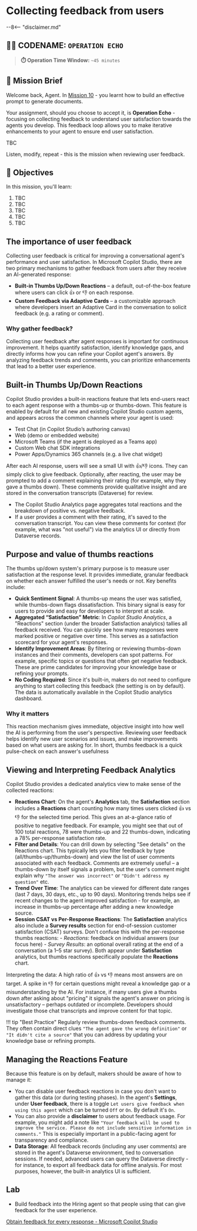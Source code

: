 # Collecting feedback from users

--8<-- "disclaimer.md"

## 🕵️‍♂️ CODENAME: `OPERATION ECHO`

> **⏱️ Operation Time Window:** `~45 minutes`

## 🎯 Mission Brief

Welcome back, Agent. In [Mission 10](../04-agent-instructions/README.md) - you learnt how to build an effective prompt to generate documents.

Your assignment, should you choose to accept it, is **Operation Echo** - focusing on collecting feedback to understand user satisfaction towards the agents you develop. This feedback loop allows you to make iterative enhancements to your agent to ensure end user satisfaction.

TBC

Listen, modify, repeat - this is the mission when reviewing user feedback.

## 🔎 Objectives

In this mission, you'll learn:

1. TBC
1. TBC
1. TBC
1. TBC
1. TBC

## The importance of user feedback

Collecting user feedback is critical for improving a conversational agent's performance and user satisfaction. In Microsoft Copilot Studio, there are two primary mechanisms to gather feedback from users after they receive an AI-generated response:

- **Built-in Thumbs Up/Down Reactions** – a default, out-of-the-box feature where users can click 👍 or 👎 on each response.
- **Custom Feedback via Adaptive Cards** – a customizable approach where developers insert an Adaptive Card in the conversation to solicit feedback (e.g. a rating or comment).

### Why gather feedback?

Collecting user feedback after agent responses is important for continuous improvement. It helps quantify satisfaction, identify knowledge gaps, and directly informs how you can refine your Copilot agent's answers. By analyzing feedback trends and comments, you can prioritize enhancements that lead to a better user experience.

## Built-in Thumbs Up/Down Reactions

Copilot Studio provides a built-in reactions feature that lets end-users react to each agent response with a thumbs-up or thumbs-down. This feature is enabled by default for all new and existing Copilot Studio custom agents, and appears across the common channels where your agent is used:

- Test Chat (in Copilot Studio’s authoring canvas)
- Web (demo or embedded website)
- Microsoft Teams (if the agent is deployed as a Teams app)
- Custom Web chat SDK integrations
- Power Apps/Dynamics 365 channels (e.g. a live chat widget)

After each AI response, users will see a small UI with 👍/👎 icons. They can simply click to give feedback. Optionally, after reacting, the user may be prompted to add a comment explaining their rating (for example, why they gave a thumbs down). These comments provide qualitative insight and are stored in the conversation transcripts (Dataverse) for review.

- The Copilot Studio Analytics page aggregates total reactions and the breakdown of positive vs. negative feedback.
- If a user provides a comment with their rating, it's saved to the conversation transcript. You can view these comments for context (for example, what was "not useful") via the analytics UI or directly from Dataverse records.

## Purpose and value of thumbs reactions

The thumbs up/down system's primary purpose is to measure user satisfaction at the response level. It provides immediate, granular feedback on whether each answer fulfilled the user's needs or not. Key benefits include:

- **Quick Sentiment Signal**: A thumbs-up means the user was satisfied, while thumbs-down flags dissatisfaction. This binary signal is easy for users to provide and easy for developers to interpret at scale.
- **Aggregated “Satisfaction” Metric**: In _Copilot Studio Analytics_, a "Reactions" section (under the broader Satisfaction analytics) tallies all feedback received. You can quickly see how many responses were marked positive or negative over time. This serves as a satisfaction scorecard for your agent's responses.
- **Identify Improvement Areas**: By filtering or reviewing thumbs-down instances and their comments, developers can spot patterns. For example, specific topics or questions that often get negative feedback. These are prime candidates for improving your knowledge base or refining your prompts.
- **No Coding Required**: Since it's built-in, makers do not need to configure anything to start collecting this feedback (the setting is on by default). The data is automatically available in the Copilot Studio analytics dashboard.

### Why it matters

This reaction mechanism gives immediate, objective insight into how well the AI is performing from the user's perspective. Reviewing user feedback helps identify new user scenarios and issues, and make improvements based on what users are asking for. In short, thumbs feedback is a quick pulse-check on each answer's usefulness

## Viewing and Interpreting Feedback Analytics

Copilot Studio provides a dedicated analytics view to make sense of the collected reactions:

- **Reactions Chart**: On the agent's **Analytics** tab, the **Satisfaction** section includes a **Reactions** chart counting how many times users clicked 👍 vs 👎 for the selected time period. This gives an at-a-glance ratio of positive to negative feedback. For example, you might see that out of 100 total reactions, 78 were thumbs-up and 22 thumbs-down, indicating a 78% per-response satisfaction rate.
- **Filter and Details**: You can drill down by selecting "See details" on the Reactions chart. This typically lets you filter feedback by type (all/thumbs-up/thumbs-down) and view the list of user comments associated with each feedback. Comments are extremely useful – a thumbs-down by itself signals a problem, but the user's comment might explain why `"The answer was incorrect"` or `"Didn't address my question"` etc.
- **Trend Over Time**: The analytics can be viewed for different date ranges (last 7 days, 30 days, etc., up to 90 days). Monitoring trends helps see if recent changes to the agent improved satisfaction - for example, an increase in thumbs-up percentage after adding a new knowledge source.
- **Session CSAT vs Per-Response Reactions**: The **Satisfaction** analytics also include a **Survey results** section for end-of-session customer satisfaction (CSAT) surveys. Don't confuse this with the per-response thumbs reactions:
      - _Reactions_: feedback on individual answers (our focus here)
      - _Survey Results_: an optional overall rating at the end of a conversation (a 1–5 star survey). Both appear under **Satisfaction** analytics, but thumbs reactions specifically populate the **Reactions** chart.

Interpreting the data: A high ratio of 👍 vs 👎 means most answers are on target. A spike in 👎 for certain questions might reveal a knowledge gap or a misunderstanding by the AI. For instance, if many users give a thumbs down after asking about "pricing" it signals the agent's answer on pricing is unsatisfactory – perhaps outdated or incomplete. Developers should investigate those chat transcripts and improve content for that topic.

!!! tip "Best Practice"
    Regularly review thumbs-down feedback comments. They often contain direct clues `"The agent gave the wrong definition"` or `"It didn't cite a source"` that you can address by updating your knowledge base or refining prompts.

## Managing the Reactions Feature

Because this feature is on by default, makers should be aware of how to manage it:

- You can disable user feedback reactions in case you don't want to gather this data (or during testing phases). In the agent's **Settings**, under **User feedback**, there is a toggle `Let users give feedback when using this agent` which can be turned `Off` or `On`. By default it's `On`.
- You can also provide a **disclaimer** to users about feedback usage. For example, you might add a note like `"Your feedback will be used to improve the service. Please do not include sensitive information in comments."` This is especially important in a public-facing agent for transparency and compliance.
- **Data Storage**: All feedback records (including any user comments) are stored in the agent's Dataverse environment, tied to conversation sessions. If needed, advanced users can query the Dataverse directly - for instance, to export all feedback data for offline analysis. For most purposes, however, the built-in analytics UI is sufficient.

## Lab

- Build feedback into the Hiring agent so that people using that can give feedback for the user experience.

[Obtain feedback for every response - Microsoft Copilot Studio](https://learn.microsoft.com/microsoft-copilot-studio/guidance/adaptive-card-add-feedback-for-every-response)
